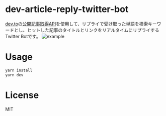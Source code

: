# dev-article-reply-twitter-bot
[dev.to](https://dev.to/)の[公開記事取得API](https://docs.dev.to/api/#operation/getArticles)を使用して、リプライで受け取った単語を検索キーワードとし、ヒットした記事のタイトルとリンクをリアルタイムにリプライするTwitter Botです。
![example](https://i.gyazo.com/47513cdbbd08268306addc913c7c478d.png "サンプル")

# Usage

```bash
yarn install
yarn dev
```

# License

MIT
